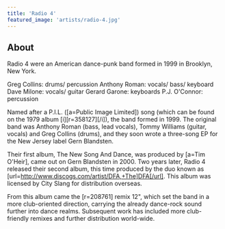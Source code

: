 ```yaml
---
title: 'Radio 4'
featured_image: 'artists/radio-4.jpg'
---
```


## About

Radio 4 were an American dance-punk band formed in 1999 in Brooklyn, New York.

Greg Collins: drums/ percussion
Anthony Roman: vocals/ bass/ keyboard
Dave Milone: vocals/ guitar
Gerard Garone: keyboards
P.J. O'Connor: percussion

Named after a P.I.L. ([a=Public Image Limited]) song (which can be found on the 1979 album [i][r=358127][/i]), the band formed in 1999. The original band was Anthony Roman (bass, lead vocals), Tommy Williams (guitar, vocals) and Greg Collins (drums), and they soon wrote a three-song EP for the New Jersey label Gern Blandsten.

Their first album, The New Song And Dance, was produced by [a=Tim O'Heir], came out on Gern Blandsten in 2000. Two years later, Radio 4 released their second album, this time produced by the duo known as [url=http://www.discogs.com/artist/DFA,+The]DFA[/url]. This album was licensed by City Slang for distribution overseas.

From this album came the [r=208761] remix 12", which set the band in a more club-oriented direction, carrying the already dance-rock sound further into dance realms. Subsequent work has included more club-friendly remixes and further distribution world-wide. 

